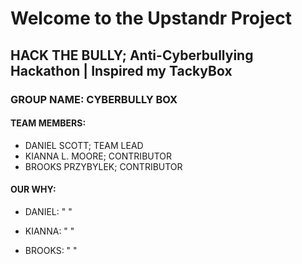 # Welcome to the Upstandr Project

## HACK THE BULLY; Anti-Cyberbullying Hackathon | Inspired my TackyBox

### GROUP NAME: CYBERBULLY BOX
#### TEAM MEMBERS:  
- DANIEL SCOTT; TEAM LEAD
- KIANNA L. MOORE; CONTRIBUTOR
- BROOKS PRZYBYLEK; CONTRIBUTOR


#### OUR WHY:
- DANIEL:  "     "

- KIANNA: "        "

- BROOKS: "        "
